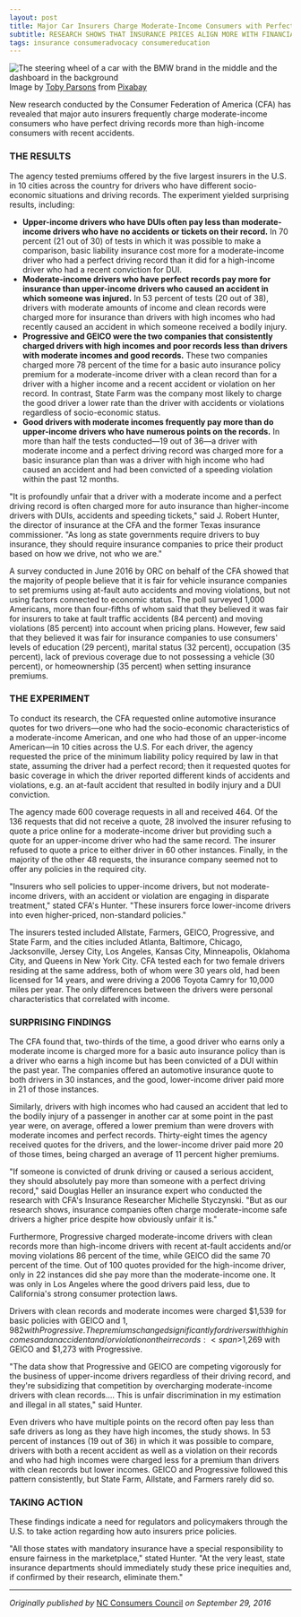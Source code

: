 ```yaml
---
layout: post
title: Major Car Insurers Charge Moderate-Income Consumers with Perfect Driving Records More
subtitle: RESEARCH SHOWS THAT INSURANCE PRICES ALIGN MORE WITH FINANCIAL SITUATION THAN ACCIDENT, TICKET HISTORY
tags: insurance consumeradvocacy consumereducation
---
```

<div>
  <img class="mx-auto w-1/2" src="https://samanthaliskcarson.com/assets/img/bmw-steering-wheel-dashboard.jpg" alt="The steering wheel of a car with the BMW brand in the middle and the dashboard in the background">
    <figcaption class="text-center">
      Image by <a href="https://pixabay.com/users/toby_parsons-4634294/?utm_source=link-attribution&utm_medium=referral&utm_campaign=image&utm_content=2964072">Toby Parsons</a> from <a href="https://pixabay.com//?utm_source=link-attribution&utm_medium=referral&utm_campaign=image&utm_content=2964072">Pixabay</a>
    </figcaption>
</div>

New research conducted by the Consumer Federation of America (CFA) has revealed that major auto insurers frequently charge moderate-income consumers who have perfect driving records more than high-income consumers with recent accidents.

### THE RESULTS

The agency tested premiums offered by the five largest insurers in the U.S. in 10 cities across the country for drivers who have different socio-economic situations and driving records. The experiment yielded surprising results, including:

- **Upper-income drivers who have DUIs often pay less than moderate-income drivers who have no accidents or tickets on their record.** In 70 percent (21 out of 30) of tests in which it was possible to make a comparison, basic liability insurance cost more for a moderate-income driver who had a perfect driving record than it did for a high-income driver who had a recent conviction for DUI.
- **Moderate-income drivers who have perfect records pay more for insurance than upper-income drivers who caused an accident in which someone was injured.** In 53 percent of tests (20 out of 38), drivers with moderate amounts of income and clean records were charged more for insurance than drivers with high incomes who had recently caused an accident in which someone received a bodily injury.
- **Progressive and GEICO were the two companies that consistently charged drivers with high incomes and poor records less than drivers with moderate incomes and good records.** These two companies charged more 78 percent of the time for a basic auto insurance policy premium for a moderate-income driver with a clean record than for a driver with a higher income and a recent accident or violation on her record. In contrast, State Farm was the company most likely to charge the good driver a lower rate than the driver with accidents or violations regardless of socio-economic status.
- **Good drivers with moderate incomes frequently pay more than do upper-income drivers who have numerous points on the records.** In more than half the tests conducted—19 out of 36—a driver with moderate income and a perfect driving record was charged more for a basic insurance plan than was a driver with high income who had caused an accident and had been convicted of a speeding violation within the past 12 months.

"It is profoundly unfair that a driver with a moderate income and a perfect driving record is often charged more for auto insurance than higher-income drivers with DUIs, accidents and speeding tickets," said J. Robert Hunter, the director of insurance at the CFA and the former Texas insurance commissioner. "As long as state governments require drivers to buy insurance, they should require insurance companies to price their product based on how we drive, not who we are."

A survey conducted in June 2016 by ORC on behalf of the CFA showed that the majority of people believe that it is fair for vehicle insurance companies to set premiums using at-fault auto accidents and moving violations, but not using factors connected to economic status. The poll surveyed 1,000 Americans, more than four-fifths of whom said that they believed it was fair for insurers to take at fault traffic accidents (84 percent) and moving violations (85 percent) into account when pricing plans. However, few said that they believed it was fair for insurance companies to use consumers' levels of education (29 percent), marital status (32 percent), occupation (35 percent), lack of previous coverage due to not possessing a vehicle (30 percent), or homeownership (35 percent) when setting insurance premiums.

### THE EXPERIMENT

To conduct its research, the CFA requested online automotive insurance quotes for two drivers—one who had the socio-economic characteristics of a moderate-income American, and one who had those of an upper-income American—in 10 cities across the U.S. For each driver, the agency requested the price of the minimum liability policy required by law in that state, assuming the driver had a perfect record; then it requested quotes for basic coverage in which the driver reported different kinds of accidents and violations, e.g. an at-fault accident that resulted in bodily injury and a DUI conviction.

The agency made 600 coverage requests in all and received 464. Of the 136 requests that did not receive a quote, 28 involved the insurer refusing to quote a price online for a moderate-income driver but providing such a quote for an upper-income driver who had the same record. The insurer refused to quote a price to either driver in 60 other instances. Finally, in the majority of the other 48 requests, the insurance company seemed not to offer any policies in the required city.

"Insurers who sell policies to upper-income drivers, but not moderate-income drivers, with an accident or violation are engaging in disparate treatment," stated CFA's Hunter. "These insurers force lower-income drivers into even higher-priced, non-standard policies."

The insurers tested included Allstate, Farmers, GEICO, Progressive, and State Farm, and the cities included Atlanta, Baltimore, Chicago, Jacksonville, Jersey City, Los Angeles, Kansas City, Minneapolis, Oklahoma City, and Queens in New York City. CFA tested each for two female drivers residing at the same address, both of whom were 30 years old, had been licensed for 14 years, and were driving a 2006 Toyota Camry for 10,000 miles per year. The only differences between the drivers were personal characteristics that correlated with income.

### SURPRISING FINDINGS

The CFA found that, two-thirds of the time, a good driver who earns only a moderate income is charged more for a basic auto insurance policy than is a driver who earns a high income but has been convicted of a DUI within the past year. The companies offered an automotive insurance quote to both drivers in 30 instances, and the good, lower-income driver paid more in 21 of those instances.

Similarly, drivers with high incomes who had caused an accident that led to the bodily injury of a passenger in another car at some point in the past year were, on average, offered a lower premium than were drovers with moderate incomes and perfect records. Thirty-eight times the agency received quotes for the drivers, and the lower-income driver paid more 20 of those times, being charged an average of 11 percent higher premiums.

"If someone is convicted of drunk driving or caused a serious accident, they should absolutely pay more than someone with a perfect driving record," said Douglas Heller an insurance expert who conducted the research with CFA's Insurance Researcher Michelle Styczynski. "But as our research shows, insurance companies often charge moderate-income safe drivers a higher price despite how obviously unfair it is."

Furthermore, Progressive charged moderate-income drivers with clean records more than high-income drivers with recent at-fault accidents and/or moving violations 86 percent of the time, while GEICO did the same 70 percent of the time. Out of 100 quotes provided for the high-income driver, only in 22 instances did she pay more than the moderate-income one. It was only in Los Angeles where the good drivers paid less, due to California's strong consumer protection laws.

Drivers with clean records and moderate incomes were charged $1,539 for basic policies with GEICO and $1,982 with Progressive. The premiums changed significantly for drivers with high incomes and an accident and/or violation on their records: <span>$</span>1,269 with GEICO and <span>$</span>1,273 with Progressive.

"The data show that Progressive and GEICO are competing vigorously for the business of upper-income drivers regardless of their driving record, and they're subsidizing that competition by overcharging moderate-income drivers with clean records.... This is unfair discrimination in my estimation and illegal in all states," said Hunter.

Even drivers who have multiple points on the record often pay less than safe drivers as long as they have high incomes, the study shows. In 53 percent of instances (19 out of 36) in which it was possible to compare, drivers with both a recent accident as well as a violation on their records and who had high incomes were charged less for a premium than drivers with clean records but lower incomes. GEICO and Progressive followed this pattern consistently, but State Farm, Allstate, and Farmers rarely did so.

### TAKING ACTION

These findings indicate a need for regulators and policymakers through the U.S. to take action regarding how auto insurers price policies.

"All those states with mandatory insurance have a special responsibility to ensure fairness in the marketplace," stated Hunter. "At the very least, state insurance departments should immediately study these price inequities and, if confirmed by their research, eliminate them."

***

*Originally published by* [NC Consumers Council](https://web.archive.org/web/20201001073437/https://www.ncconsumer.org/news-articles/major-car-insurers-charge-moderate-income-consumers-with-perfect-driving-records-more.html) *on September 29, 2016*
